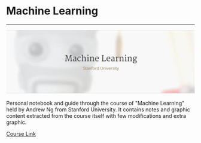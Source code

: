 # Machine Learning

---

![alt text](/Cover_Crop.jpg)

Personal notebook and guide through the course of "Machine Learning" held by Andrew Ng from Stanford University. It contains notes and graphic content extracted from the course itself with few modifications and extra graphic.

[Course Link](https://www.coursera.org/learn/machine-learning/)
